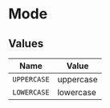 # Mode


## Values

| Name        | Value       |
| ----------- | ----------- |
| `UPPERCASE` | uppercase   |
| `LOWERCASE` | lowercase   |